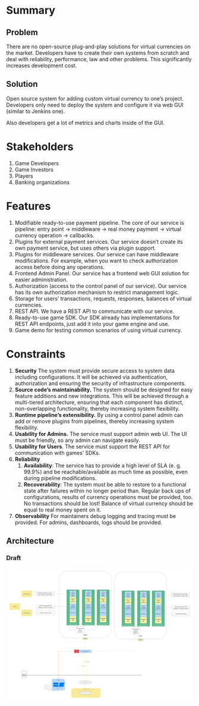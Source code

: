 # Summary

## Problem

There are no open-source plug-and-play solutions for virtual currencies on the market. Developers have to create their own systems from scratch and deal with reliability, performance, law and other problems. This significantly increases development cost.

## Solution

Open source system for adding custom virtual currency to one’s project. Developers only need to deploy the system and configure it via web GUI (similar to Jenkins one).

Also developers get a lot of metrics and charts inside of the GUI.

# Stakeholders

1. Game Developers  
2. Game Investors  
3. Players  
4. Banking organizations

# Features

1. Modifiable ready-to-use payment pipeline. The core of our service is pipeline: entry point \-\> middleware \-\> real money payment \-\> virtual currency operation \-\> callbacks.  
2. Plugins for external payment services. Our service doesn’t create its own payment service, but uses others via plugin support.  
3. Plugins for middleware services. Our service can have middleware modifications. For example, when you want to check authorization access before doing any operations.  
4. Frontend Admin Panel. Our service has a frontend web GUI solution for easier administration.  
5. Authorization (access to the control panel of our service). Our service has its own authorization mechanism to restrict management logic.  
6. Storage for users’ transactions, requests, responses, balances of virtual currencies.   
7. REST API. We have a REST API to communicate with our service.  
8. Ready-to-use game SDK. Our SDK already has implementations for REST API endpoints, just add it into your game engine and use.  
9. Game demo for testing common scenarios of using virtual currency.

# Constraints

1. **Security** The system must provide secure access to system data including configurations. It will be achieved via authentication, authorization and ensuring the security of infrastructure components.  
2. **Source code’s maintainability.** The system should be designed for easy feature additions and new integrations. This will be achieved through a multi-tiered architecture, ensuring that each component has distinct, non-overlapping functionality, thereby increasing system flexibility.  
3. **Runtime pipeline’s extensibility.** By using a control panel admin can add or remove plugins from pipelines, thereby increasing system flexibility.  
4. **Usability for Admins.** The service must support admin web UI. The UI must be friendly, so any admin can navigate easily.  
5. **Usability for Users**. The service must support the REST API for communication with games’ SDKs.  
6. **Reliability**  
   1. **Availability**: The service has to provide a high level of SLA (e. g. 99.9%) and be reachable/available as much time as possible, even during pipeline modifications.  
   2. **Recoverability**: The system must be able to restore to a functional state after failures within no longer period than. Regular back ups of configurations, results of currency operations must be provided, too. No transactions should be lost\! Balance of virtual currency should be equal to real money spent on it.  
7. **Observability** For maintainers debug logging and tracing must be provided. For admins, dashboards, logs should be provided.

## Architecture

### Draft

![Architecture](Images/Architecture1.svg)